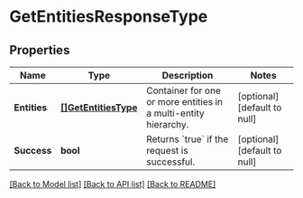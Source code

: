 # GetEntitiesResponseType

## Properties
Name | Type | Description | Notes
------------ | ------------- | ------------- | -------------
**Entities** | [**[]GetEntitiesType**](GETEntitiesType.md) | Container for one or more entities in a multi-entity hierarchy. | [optional] [default to null]
**Success** | **bool** | Returns &#x60;true&#x60; if the request is successful. | [optional] [default to null]

[[Back to Model list]](../README.md#documentation-for-models) [[Back to API list]](../README.md#documentation-for-api-endpoints) [[Back to README]](../README.md)


